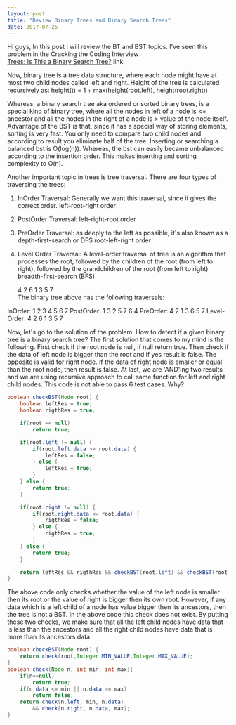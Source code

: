 ```yaml
---
layout: post
title: "Review Binary Trees and Binary Search Trees"
date: 2017-07-26
---
```


Hi guys, 
In this post I will review the BT and BST topics. I've seen this problem in the Cracking the Coding Interview  
<a href="https://www.hackerrank.com/challenges/ctci-is-binary-search-tree"> Trees: Is This a Binary Search Tree?</a> link. 

Now, binary tree is a tree data structure, where each node might have at most two child nodes called left and right. Height of the tree
is calculated recursively as: height(t) = 1 + max(height(root.left), height(root.right))

Whereas, a binary search tree aka  ordered or sorted binary trees, is a special kind of binary tree, where all the nodes in left of a node is <= ancestor and all the nodes
in the right of a node is > value of the node itself. Advantage of the BST is that, since it has a special way of storing elements, sorting
is very fast. You only need to compare two child nodes and according to result you eliminate half of the tree. Inserting or searching 
a balanced bst is O(log(n)). Whereas, the bst can easily became unbalanced according to the insertion order. This makes inserting and 
sorting complexity to O(n).

Another important topic in trees is tree traversal. There are four types of traversing the trees:

1. InOrder Traversal: Generally we want this traversal, since it gives the correct order. 
left-root-right order

2. PostOrder Traversal:
left-right-root order

3. PreOrder Traversal: as deeply to the left as possible, it's also known as a depth-first-search or DFS
root-left-right order

4. Level Order Traversal: A level-order traversal of tree  is an algorithm that processes the root, followed by the children of the 
root (from left to right), followed by the grandchildren of the root (from left to right)
 breadth-first-search (BFS)
 
      4
  2       6
1   3   5   7  
The binary tree above has the following traversals:

InOrder: 1 2 3 4 5 6 7
PostOrder: 1 3 2 5 7 6 4
PreOrder: 4 2 1 3 6 5 7
Level-Order: 4 2 6 1 3 5 7

Now, let's go to the solution of the problem. How to detect if a given binary tree is a binary search tree? The first solution that comes to my mind is the following. First check if the root node is null, if null return true. Then check if the data of left node is
bigger than the root and if yes result is false. The opposite is valid for right node. If the data of right node is smaller or equal than the root node, then result is false. At last, we are 'AND'ing two results and we are using recursive approach to call same function for left and right child nodes. This code is not able to pass 6 test cases. Why?

```java
boolean checkBST(Node root) {
    boolean leftRes = true;
    boolean rigthRes = true;

    if(root == null)
        return true;

    if(root.left != null) {
        if(root.left.data >= root.data) {
            leftRes = false;
        } else {
            leftRes = true;
        }
    } else {
        return true;
    }

    if(root.right != null) {
        if(root.right.data <= root.data) {
            rigthRes = false;
        } else {
            rigthRes = true;
        }
    } else {
        return true;
    }

    return leftRes && rigthRes && checkBST(root.left) && checkBST(root.right);         
}
```

The above code only checks whether the value of the left node is smaller then its root or the value of right is bigger then its own root. However, if any data which is a left child of a node has value bigger then its ancestors, then the tree is not a BST. In the above code this check does not exist. By putting these two checks, we make sure that all the left child nodes have data that is less than the ancestors and all the right child nodes have data that is more than its ancestors data. 

```java
boolean checkBST(Node root) {
    return check(root,Integer.MIN_VALUE,Integer.MAX_VALUE);
}
boolean check(Node n, int min, int max){
    if(n==null)
        return true;
    if(n.data <= min || n.data >= max)
        return false;
    return check(n.left, min, n.data) 
        && check(n.right, n.data, max);
}
```
